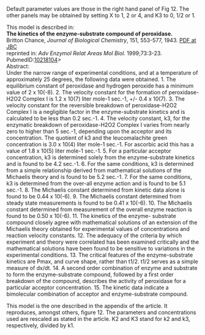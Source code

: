 

Default parameter values are those in the right hand panel of Fig 12. The
other panels may be obtained by setting X to 1, 2 or 4, and K3 to 0, 1/2 or 1.

This model is described in:  
**The kinetics of the enzyme-substrate compound of peroxidase.**   
Britton Chance, _Journal of Biological Chemistry_, 151, 553-577, 1943. [PDF at
JBC](http://www.jbc.org/content/151/2/553)  
reprinted in: _Adv Enzymol Relat Areas Mol Biol._ 1999;73:3-23.
PubmedID:[10218104](http://www.ncbi.nlm.nih.gov/pubmed/10218104)>  
Abstract:  
Under the narrow range of experimental conditions, and at a temperature of
approximately 25 degrees, the following data were obtained. 1. The equilibrium
constant of peroxidase and hydrogen peroxide has a minimum value of 2 x
10(-8). 2. The velocity constant for the formation of peroxidase-H2O2 Complex
I is 1.2 x 10(7) liter mole-1 sec.-1, +/- 0.4 x 10(7). 3. The velocity
constant for the reversible breakdown of peroxidase-H2O2 Complex I is a
negligible factor in the enzyme-substrate kinetics and is calculated to be
less than 0.2 sec.-1. 4. The velocity constant, k3, for the enzymatic
breakdown of peroxidase-H2O2 Complex I varies from nearly zero to higher than
5 sec.-1, depending upon the acceptor and its concentration. The quotient of
k3 and the leucomalachite green concentration is 3.0 x 10(4) liter mole-1
sec.-1. For ascorbic acid this has a value of 1.8 x 10(5) liter mole-1 sec.-1.
5. For a particular acceptor concentration, k3 is determined solely from the
enzyme-substrate kinetics and is found to be 4.2 sec.-1. 6. For the same
conditions, k3 is determined from a simple relationship derived from
mathematical solutions of the Michaelis theory and is found to be 5.2 sec.-1.
7. For the same conditions, k3 is determined from the over-all enzyme action
and is found to be 5.1 sec.-1. 8. The Michaelis constant determined from
kinetic data alone is found to be 0.44 x 10(-6). 9. The Michaelis constant
determined from steady state measurements is found to be 0.41 x 10(-6). 10.
The Michaelis constant determined from measurement of the overall enzyme
reaction is found to be 0.50 x 10(-6). 11. The kinetics of the enzyme-
substrate compound closely agree with mathematical solutions of an extension
of the Michaelis theory obtained for experimental values of concentrations and
reaction velocity constants. 12. The adequacy of the criteria by which
experiment and theory were correlated has been examined critically and the
mathematical solutions have been found to be sensitive to variations in the
experimental conditions. 13. The critical features of the enzyme-substrate
kinetics are Pmax, and curve shape, rather than t1/2. t1/2 serves as a simple
measure of dx/dt. 14. A second order combination of enzyme and substrate to
form the enzyme-substrate compound, followed by a first order breakdown of the
compound, describes the activity of peroxidase for a particular acceptor
concentration. 15. The kinetic data indicate a bimolecular combination of
acceptor and enzyme-substrate compound.

This model is the one described in the appendix of the article. It reproduces,
amongst others, figure 12. The parameters and concentrations used are rescaled
as stated in the article. K2 and K3 stand for k2 and k3, respectively, divided
by k1.

